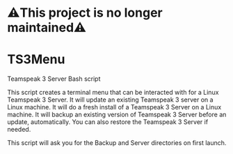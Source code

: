 # ⚠️This project is no longer maintained⚠️
# TS3Menu
Teamspeak 3 Server Bash script

  This script creates a terminal menu that can be interacted with for a Linux Teamspeak 3 Server.
It will update an existing Teamspeak 3 server on a Linux machine. It will do a fresh install of a 
Teamspeak 3 Server on a Linux machine. It will backup an existing version of Teamspeak 3 Server
before an update, automatically. You can also restore the Teamspeak 3 Server if needed.

This script will ask you for the Backup and Server directories on first launch.
